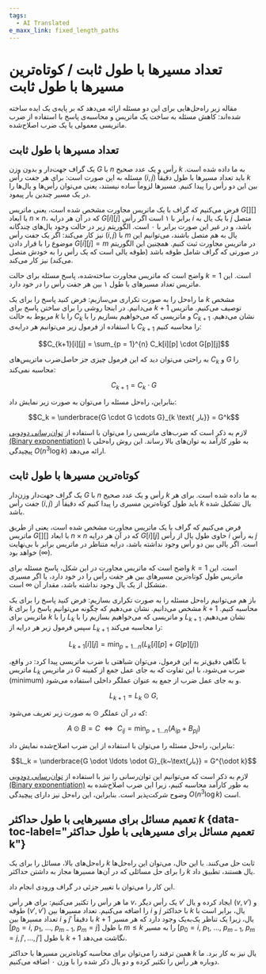 ```yaml
---
tags:
  - AI Translated
e_maxx_link: fixed_length_paths
---
```


# تعداد مسیرها با طول ثابت / کوتاه‌ترین مسیرها با طول ثابت

مقاله زیر راه‌حل‌هایی برای این دو مسئله ارائه می‌دهد که بر پایه‌ی یک ایده ساخته شده‌اند: کاهش مسئله به ساخت یک ماتریس و محاسبه‌ی پاسخ با استفاده از ضرب ماتریسی معمولی یا یک ضرب اصلاح‌شده.

## تعداد مسیرها با طول ثابت

یک گراف جهت‌دار و بدون وزن $G$ با $n$ رأس و یک عدد صحیح $k$ به ما داده شده است.
مسئله به این صورت است:
برای هر جفت رأس $(i, j)$ باید تعداد مسیرها با طول دقیقاً $k$ بین این دو رأس را پیدا کنیم.
مسیرها لزوماً ساده نیستند، یعنی می‌توان رأس‌ها و یال‌ها را در یک مسیر چندین بار پیمود.

فرض می‌کنیم که گراف با یک ماتریس مجاورت مشخص شده است، یعنی ماتریس $G[][]$ با ابعاد $n \times n$، که در آن هر درایه $G[i][j]$ برابر با ۱ است اگر رأس $i$ با یک یال به $j$ متصل باشد، و در غیر این صورت برابر با ۰ است.
الگوریتم زیر در حالت وجود یال‌های چندگانه نیز کار می‌کند:
اگر یک جفت رأس $(i, j)$ با $m$ یال به هم متصل باشند، می‌توانیم این موضوع را با قرار دادن $G[i][j] = m$ در ماتریس مجاورت ثبت کنیم.
همچنین این الگوریتم در صورتی که گراف شامل طوقه باشد (طوقه یالی است که یک رأس را به خودش متصل می‌کند) نیز کار می‌کند.

واضح است که ماتریس مجاورت ساخته‌شده، پاسخ مسئله برای حالت $k = 1$ است.
این ماتریس تعداد مسیرهای با طول ۱ بین هر جفت رأس را در خود دارد.

ما راه‌حل را به صورت تکراری می‌سازیم:
فرض کنید پاسخ را برای یک $k$ مشخص می‌دانیم.
در اینجا روشی را برای ساختن پاسخ برای $k + 1$ توصیف می‌کنیم.
ماتریس مربوط به حالت $k$ را با $C_k$ و ماتریسی که می‌خواهیم بسازیم را با $C_{k+1}$ نشان می‌دهیم.
با استفاده از فرمول زیر می‌توانیم هر درایه‌ی $C_{k+1}$ را محاسبه کنیم:

$$C_{k+1}[i][j] = \sum_{p = 1}^{n} C_k[i][p] \cdot G[p][j]$$

به راحتی می‌توان دید که این فرمول چیزی جز حاصل‌ضرب ماتریس‌های $C_k$ و $G$ را محاسبه نمی‌کند:

$$C_{k+1} = C_k \cdot G$$

بنابراین، راه‌حل مسئله را می‌توان به صورت زیر نمایش داد:

$$C_k = \underbrace{G \cdot G \cdots G}_{k \text{ بار}} = G^k$$

لازم به ذکر است که ضرب‌های ماتریسی را می‌توان با استفاده از [توان‌رسانی دودویی (Binary exponentiation)](../algebra/binary-exp.md) به طور کارآمد به توان‌های بالا رساند.
این روش راه‌حلی با پیچیدگی $O(n^3 \log k)$ ارائه می‌دهد.

## کوتاه‌ترین مسیرها با طول ثابت

یک گراف جهت‌دار وزن‌دار $G$ با $n$ رأس و یک عدد صحیح $k$ به ما داده شده است.
برای هر جفت رأس $(i, j)$ باید طول کوتاه‌ترین مسیری را پیدا کنیم که دقیقاً از $k$ یال تشکیل شده باشد.

فرض می‌کنیم که گراف با یک ماتریس مجاورت مشخص شده است، یعنی از طریق ماتریس $G[][]$ با ابعاد $n \times n$ که در آن هر درایه $G[i][j]$ حاوی طول یال از رأس $i$ به رأس $j$ است.
اگر یالی بین دو رأس وجود نداشته باشد، درایه متناظر در ماتریس برابر با بی‌نهایت ($\infty$) خواهد بود.

واضح است که ماتریس مجاورت در این شکل، پاسخ مسئله برای $k = 1$ است.
این ماتریس طول کوتاه‌ترین مسیرهای بین هر جفت رأس را در خود دارد، یا اگر مسیری متشکل از یک یال وجود نداشته باشد، مقدار آن $\infty$ است.

باز هم می‌توانیم راه‌حل مسئله را به صورت تکراری بسازیم:
فرض کنید پاسخ را برای یک $k$ مشخص می‌دانیم.
نشان می‌دهیم که چگونه می‌توانیم پاسخ را برای $k+1$ محاسبه کنیم.
ماتریس برای $k$ را با $L_k$ و ماتریسی که می‌خواهیم بسازیم را با $L_{k+1}$ نشان می‌دهیم.
سپس فرمول زیر هر درایه از $L_{k+1}$ را محاسبه می‌کند:

$$L_{k+1}[i][j] = \min_{p = 1 \ldots n} \left(L_k[i][p] + G[p][j]\right)$$

با نگاهی دقیق‌تر به این فرمول، می‌توان شباهتی با ضرب ماتریسی پیدا کرد:
در واقع، ماتریس $L_k$ در ماتریس $G$ ضرب می‌شود، با این تفاوت که به جای عمل جمع از کمینه (minimum) و به جای عمل ضرب از جمع به عنوان عملگر داخلی استفاده می‌شود.

$$L_{k+1} = L_k \odot G,$$

که در آن عملگر $\odot$ به صورت زیر تعریف می‌شود:

$$A \odot B = C~~\Longleftrightarrow~~C_{i j} = \min_{p = 1 \ldots n}\left(A_{i p} + B_{p j}\right)$$

بنابراین، راه‌حل مسئله را می‌توان با استفاده از این ضرب اصلاح‌شده نمایش داد:

$$L_k = \underbrace{G \odot \ldots \odot G}_{k~\text{بار}} = G^{\odot k}$$

لازم به ذکر است که می‌توانیم این توان‌رسانی را نیز با استفاده از [توان‌رسانی دودویی (Binary exponentiation)](../algebra/binary-exp.md) به طور کارآمد محاسبه کنیم، زیرا این ضرب اصلاح‌شده به وضوح شرکت‌پذیر است.
بنابراین، این راه‌حل نیز دارای پیچیدگی $O(n^3 \log k)$ است.

## تعمیم مسائل برای مسیرهایی با طول حداکثر $k$ {data-toc-label="تعمیم مسائل برای مسیرهایی با طول حداکثر k"}

راه‌حل‌های بالا، مسائل را برای یک $k$ ثابت حل می‌کنند.
با این حال، می‌توان این راه‌حل‌ها را برای حل مسائلی که در آن‌ها مسیرها مجاز به داشتن حداکثر $k$ یال هستند، تطبیق داد.

این کار را می‌توان با تغییر جزئی در گراف ورودی انجام داد.

ما هر رأس را تکثیر می‌کنیم:
برای هر رأس $v$، یک رأس دیگر $v'$ ایجاد کرده و یال $(v, v')$ و طوقه $(v', v')$ را اضافه می‌کنیم.
تعداد مسیرها بین $i$ و $j$ با حداکثر $k$ یال، برابر است با تعداد مسیرها بین $i$ و $j'$ با دقیقاً $k + 1$ یال، زیرا یک تناظر یک‌به‌یک وجود دارد که هر مسیر $[p_0 = i,~p_1,~\ldots,~p_{m-1},~p_m = j]$ با طول $m \le k$ را به مسیر $[p_0 = i,~p_1,~\ldots,~p_{m-1},~p_m = j, j', \ldots, j']$ با طول $k + 1$ نگاشت می‌دهد.

همین ترفند را می‌توان برای محاسبه کوتاه‌ترین مسیرها با حداکثر $k$ یال نیز به کار برد.
ما دوباره هر رأس را تکثیر کرده و دو یال ذکر شده را با وزن ۰ اضافه می‌کنیم.